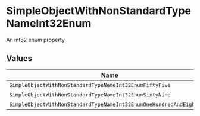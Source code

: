 # SimpleObjectWithNonStandardTypeNameInt32Enum

An int32 enum property.


## Values

| Name                                                                 | Value                                                                |
| -------------------------------------------------------------------- | -------------------------------------------------------------------- |
| `SimpleObjectWithNonStandardTypeNameInt32EnumFiftyFive`              | 55                                                                   |
| `SimpleObjectWithNonStandardTypeNameInt32EnumSixtyNine`              | 69                                                                   |
| `SimpleObjectWithNonStandardTypeNameInt32EnumOneHundredAndEightyOne` | 181                                                                  |